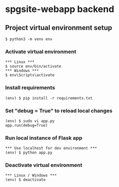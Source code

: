 # spgsite-webapp backend

## Project virtual environment setup
```
$ python3 -m venv env
```

### Activate virtual environment
```
*** Linux ***
$ source env/bin/activate
*** Windows ***
$ env\Scripts\activate
```

### Install requirements
```
(env) $ pip install -r requirements.txt
```

### Set "debug = True" to reload local changes
```
(env) $ sudo vi app.py
app.run(debug=True)
```

### Run local instance of Flask app
```
*** Use localhost for dev environment ***
(env) $ python app.py
```

### Deactivate virtual environment
```
*** Linux / Windows ***
(env) $ deactivate
```